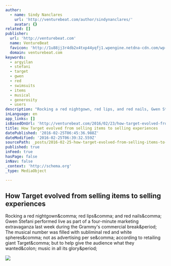 ```yaml
---
author:
  - name: Sindy Nanclares
    url: 'http://venturebeat.com/author/sindynanclares/'
    avatar: {}
related: []
publisher:
  url: 'http://venturebeat.com'
  name: VentureBeat
  favicon: 'http://1u88jj3r4db2x4txp44yqfj1.wpengine.netdna-cdn.com/wp-content/themes/vbnews/img/favicon.ico'
  domain: venturebeat.com
keywords:
  - argyilan
  - stefani
  - target
  - gwen
  - red
  - swimsuits
  - items
  - musical
  - generosity
  - users
description: "Rocking a red nightgown, red lips, and red nails, Gwen Stefani performed live as part of a four-minute marketing extravaganza last week during the Grammy's commercial break. The musical number was filled with subliminal red and white spheres, not as advertising per se, according to retailing giant Target, but to help give the audience what they wanted: music in all its glory."
inLanguage: en
app_links: []
isBasedOnUrl: 'http://venturebeat.com/2016/02/23/how-target-evolved-from-selling-items-to-selling-experiences/'
title: How Target evolved from selling items to selling experiences
datePublished: '2016-02-25T06:45:36.988Z'
dateModified: '2016-02-25T06:39:32.559Z'
sourcePath: _posts/2016-02-25-how-target-evolved-from-selling-items-to-selling-experiences.md
published: true
inFeed: true
hasPage: false
inNav: false
_context: 'http://schema.org'
_type: MediaObject

---
```

<article style=""><h1>How Target evolved from selling items to selling experiences</h1><p>Rocking a red nightgown&amp;comma; red lips&amp;comma; and red nails&amp;comma; Gwen Stefani performed live as part of a four-minute marketing extravaganza last week during the Grammy's commercial break&amp;period; The musical number was filled with subliminal red and white spheres&amp;comma; not as advertising per se&amp;comma; according to retailing giant Target&amp;comma; but to help give the audience what they wanted&amp;colon; music in all its glory&amp;period;</p><img src="http://1u88jj3r4db2x4txp44yqfj1.wpengine.netdna-cdn.com/wp-content/uploads/2016/02/Gwen-Stefanis-Target-ad-780x408.png" /></article>
